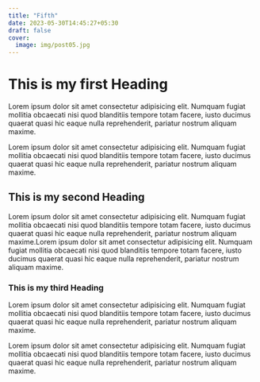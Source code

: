 ```yaml
---
title: "Fifth"
date: 2023-05-30T14:45:27+05:30
draft: false
cover:
  image: img/post05.jpg
---
```


# This is my first Heading

Lorem ipsum dolor sit amet consectetur adipisicing elit. Numquam fugiat mollitia obcaecati nisi quod blanditiis tempore totam facere, iusto ducimus quaerat quasi hic eaque nulla reprehenderit, pariatur nostrum aliquam maxime.

Lorem ipsum dolor sit amet consectetur adipisicing elit. Numquam fugiat mollitia obcaecati nisi quod blanditiis tempore totam facere, iusto ducimus quaerat quasi hic eaque nulla reprehenderit, pariatur nostrum aliquam maxime.

## This is my second Heading

Lorem ipsum dolor sit amet consectetur adipisicing elit. Numquam fugiat mollitia obcaecati nisi quod blanditiis tempore totam facere, iusto ducimus quaerat quasi hic eaque nulla reprehenderit, pariatur nostrum aliquam maxime.Lorem ipsum dolor sit amet consectetur adipisicing elit. Numquam fugiat mollitia obcaecati nisi quod blanditiis tempore totam facere, iusto ducimus quaerat quasi hic eaque nulla reprehenderit, pariatur nostrum aliquam maxime.

### This is my third Heading

Lorem ipsum dolor sit amet consectetur adipisicing elit. Numquam fugiat mollitia obcaecati nisi quod blanditiis tempore totam facere, iusto ducimus quaerat quasi hic eaque nulla reprehenderit, pariatur nostrum aliquam maxime.

Lorem ipsum dolor sit amet consectetur adipisicing elit. Numquam fugiat mollitia obcaecati nisi quod blanditiis tempore totam facere, iusto ducimus quaerat quasi hic eaque nulla reprehenderit, pariatur nostrum aliquam maxime.
